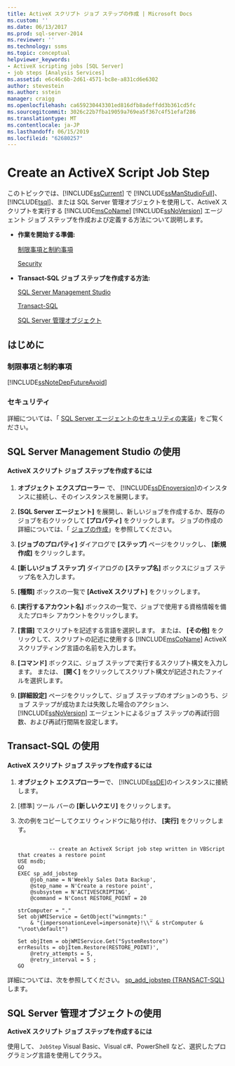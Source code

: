 ```yaml
---
title: ActiveX スクリプト ジョブ ステップの作成 | Microsoft Docs
ms.custom: ''
ms.date: 06/13/2017
ms.prod: sql-server-2014
ms.reviewer: ''
ms.technology: ssms
ms.topic: conceptual
helpviewer_keywords:
- ActiveX scripting jobs [SQL Server]
- job steps [Analysis Services]
ms.assetid: e6c46c6b-2d61-4571-bc8e-a831cd6e6302
author: stevestein
ms.author: sstein
manager: craigg
ms.openlocfilehash: ca659230443301ed816dfb8adeffdd3b361cd5fc
ms.sourcegitcommit: 3026c22b7fba19059a769ea5f367c4f51efaf286
ms.translationtype: MT
ms.contentlocale: ja-JP
ms.lasthandoff: 06/15/2019
ms.locfileid: "62680257"
---
```

# <a name="create-an-activex-script-job-step"></a>Create an ActiveX Script Job Step
  このトピックでは、[!INCLUDE[ssCurrent](../../includes/sscurrent-md.md)] で [!INCLUDE[ssManStudioFull](../../includes/ssmanstudiofull-md.md)]、[!INCLUDE[tsql](../../includes/tsql-md.md)]、または SQL Server 管理オブジェクトを使用して、ActiveX スクリプトを実行する [!INCLUDE[msCoName](../../includes/msconame-md.md)] [!INCLUDE[ssNoVersion](../../includes/ssnoversion-md.md)] エージェント ジョブ ステップを作成および定義する方法について説明します。  
  
-   **作業を開始する準備:**  
  
     [制限事項と制約事項](#Restrictions)  
  
     [Security](#Security)  
  
-   **Transact-SQL ジョブ ステップを作成する方法:**  
  
     [SQL Server Management Studio](#SSMS)  
  
     [Transact-SQL](#TSQL)  
  
     [SQL Server 管理オブジェクト](#SMO)  
  
## <a name="before-you-begin"></a>はじめに  
  
###  <a name="Restrictions"></a> 制限事項と制約事項  
 [!INCLUDE[ssNoteDepFutureAvoid](../../includes/ssnotedepfutureavoid-md.md)]  
  
###  <a name="Security"></a> セキュリティ  
 詳細については、「 [SQL Server エージェントのセキュリティの実装](implement-sql-server-agent-security.md)」をご覧ください。  
  
##  <a name="SSMS"></a> SQL Server Management Studio の使用  
  
#### <a name="to-create-an-activex-script-job-step"></a>ActiveX スクリプト ジョブ ステップを作成するには  
  
1.  **オブジェクト エクスプローラー** で、 [!INCLUDE[ssDEnoversion](../../includes/ssdenoversion-md.md)]のインスタンスに接続し、そのインスタンスを展開します。  
  
2.  **[SQL Server エージェント]** を展開し、新しいジョブを作成するか、既存のジョブを右クリックして **[プロパティ]** をクリックします。 ジョブの作成の詳細については、「 [ジョブの作成](create-jobs.md)」を参照してください。  
  
3.  **[ジョブのプロパティ]** ダイアログで **[ステップ]** ページをクリックし、 **[新規作成]** をクリックします。  
  
4.  **[新しいジョブ ステップ]** ダイアログの **[ステップ名]** ボックスにジョブ ステップ名を入力します。  
  
5.  **[種類]** ボックスの一覧で **[ActiveX スクリプト]** をクリックします。  
  
6.  **[実行するアカウント名]** ボックスの一覧で、ジョブで使用する資格情報を備えたプロキシ アカウントをクリックします。  
  
7.  **[言語]** でスクリプトを記述する言語を選択します。 または、 **[その他]** をクリックして、スクリプトの記述に使用する [!INCLUDE[msCoName](../../includes/msconame-md.md)] ActiveX スクリプティング言語の名前を入力します。  
  
8.  **[コマンド]** ボックスに、ジョブ ステップで実行するスクリプト構文を入力します。 または、 **[開く]** をクリックしてスクリプト構文が記述されたファイルを選択します。  
  
9. **[詳細設定]** ページをクリックして、ジョブ ステップのオプションのうち、ジョブ ステップが成功または失敗した場合のアクション、 [!INCLUDE[ssNoVersion](../../includes/ssnoversion-md.md)] エージェントによるジョブ ステップの再試行回数、および再試行間隔を設定します。  
  
##  <a name="TSQL"></a> Transact-SQL の使用  
  
#### <a name="to-create-an-activex-script-job-step"></a>ActiveX スクリプト ジョブ ステップを作成するには  
  
1.  **オブジェクト エクスプローラー**で、 [!INCLUDE[ssDE](../../includes/ssde-md.md)]のインスタンスに接続します。  
  
2.  [標準] ツール バーの **[新しいクエリ]** をクリックします。  
  
3.  次の例をコピーしてクエリ ウィンドウに貼り付け、 **[実行]** をクリックします。  
  
    ```  
  
              -- create an ActiveX Script job step written in VBScript that creates a restore point  
    USE msdb;  
    GO  
    EXEC sp_add_jobstep  
        @job_name = N'Weekly Sales Data Backup',  
        @step_name = N'Create a restore point',  
        @subsystem = N'ACTIVESCRIPTING',  
        @command = N'Const RESTORE_POINT = 20  
  
    strComputer = "."  
    Set objWMIService = GetObject("winmgmts:" _  
        & "{impersonationLevel=impersonate}!\\" & strComputer & "\root\default")  
  
    Set objItem = objWMIService.Get("SystemRestore")  
    errResults = objItem.Restore(RESTORE_POINT)',   
        @retry_attempts = 5,  
        @retry_interval = 5 ;  
    GO  
    ```  
  
 詳細については、次を参照してください。 [sp_add_jobstep &#40;TRANSACT-SQL&#41;](/sql/relational-databases/system-stored-procedures/sp-add-jobstep-transact-sql)します。  
  
##  <a name="SMO"></a> SQL Server 管理オブジェクトの使用  
 **ActiveX スクリプト ジョブ ステップを作成するには**  
  
 使用して、 `JobStep` Visual Basic、Visual c#、PowerShell など、選択したプログラミング言語を使用してクラス。  
  
  
